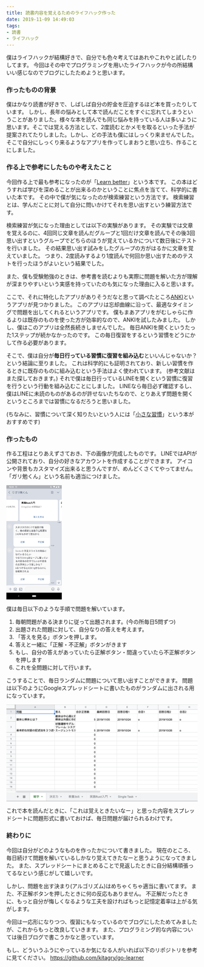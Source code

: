 ```yaml
---
title: 読書内容を覚えるためのライフハック作った
date: 2019-11-09 14:49:03
tags:
- 読書
- ライフハック
---
```


僕はライフハックが結構好きで、自分でも色々考えてはあれやこれやと試したりしてます。
今回はその中でプログラミングを用いたライフハックが今の所結構いい感じなのでブログにしたためようと思います。

### 作ったものの背景

僕はかなり読書が好きで、しばしば自分の貯金を圧迫するほど本を買ったりしています。
しかし、長年の悩みとして本で読んだことをすぐに忘れてしまうということがありました。様々な本を読んでも同じ悩みを持っている人は多いように思います。そこでは覚える方法として、2度読むとかメモを取るといった手法が提案されてたりしました。しかし、どの手法も僕にはしっくり来ませんでした。
そこで自分にしっくり来るようなアプリを作ってしまおうと思い立ち、作ることにしました。

### 作る上で参考にしたものや考えたこと

今回作る上で最も参考になったのが「[Learn better](https://www.amazon.co.jp/dp/B07F8KZ8SJ/ref=dp-kindle-redirect?_encoding=UTF8&btkr=1)」という本です。
この本はどうすれば学びを深めることが出来るのかということに焦点を当てて、科学的に書いた本です。
その中で僕が気になったのが検索練習という方法です。
検索練習とは、学んだことに対して自分に問いかけてそれを思い出すという練習方法です。

検索練習が気になった理由としては以下の実験があります。
その実験では文章を覚えるのに、4回同じ文章を読んだグループと1回だけ文章を読んでその後3回思い出すというグループでどちらのほうが覚えているかについて数日後にテストを行いました。
その結果思い出す試みをしたグループの方がはるかに文章を覚えていました。
つまり、2度読みするより1度読んで何回か思い出すためのテストを行ったほうがよいという結果でした。

また、僕も受験勉強のときは、参考書を読むよりも実際に問題を解いた方が理解が深まりやすいという実感を持っていたのも気になった理由に入ると思います。

ここで、それに特化したアプリがありそうだなと思って調べたところ[ANKI](https://apps.ankiweb.net/)というアプリが見つかりました。
このアプリは忘却曲線に沿って、最適なタイミングで問題を出してくれるというアプリです。
僕もまあアプリをがむしゃらに作るよりは既存のものを使った方が効率的なので、ANKIを試したみました。
しかし、僕はこのアプリは全然長続きしませんでした。
毎日ANKIを開くというたった1ステップが続かなかったのです。
この毎日復習をするという習慣をどうにかして作る必要があります。

そこで、僕は自分が**毎日行っている習慣に復習を組み込む**といいんじゃないか？という結論に至りました。
これは科学的にも証明されており、新しい習慣を作るときに既存のものに組み込むという手法はよく使われています。
(参考文献はまた探しておきます。)
それで僕は毎日行っているLINEを開くという習慣に復習を行うという行動を組み込むことにしました。
LINEなら毎日必ず確認するし、僕はLINEに未読のものがあるのが許せないたちなので、とりあえず問題を開くというところまでは習慣になるだろうと思いました。

(ちなみに、習慣について深く知りたいという人には「[小さな習慣](https://www.amazon.co.jp/%E5%B0%8F%E3%81%95%E3%81%AA%E7%BF%92%E6%85%A3-%E3%82%B9%E3%83%86%E3%82%A3%E3%83%BC%E3%83%B4%E3%83%B3%E3%83%BB%E3%82%AC%E3%82%A4%E3%82%BA/dp/4478065772/ref=sr_1_1?adgrpid=54029394860&gclid=CjwKCAiAwZTuBRAYEiwAcr67OXKoUc1RINrkE9D0Yq1ZPfAnIsZYDEKjdPZgKcKYrgci2J-oXPW-AhoCSsUQAvD_BwE&hvadid=259564547220&hvdev=c&hvlocphy=1009507&hvnetw=g&hvpos=1t1&hvqmt=e&hvrand=4242536134617577817&hvtargid=aud-759377471933%3Akwd-349758188854&hydadcr=17958_10174825&jp-ad-ap=0&keywords=%E5%B0%8F%E3%81%95%E3%81%AA%E7%BF%92%E6%85%A3&qid=1573282015&sr=8-1)」という本がおすすめです)

### 作ったもの

作る工程はとりあえずさておき、下の画像が完成したものです。
LINEではAPIが公開されており、自分の好きなアカウントを作成することができます。
アイコンや背景もカスタマイズ出来ると思うんですが、めんどくさくてやってません。
「ガリ勉くん」という名前も適当につけました。

<img src="/css/images/go-learner/go-learner-example.png" alt="" align="left" style="max-height: 300px;">
<br style="clear:left;">

僕は毎日以下のような手順で問題を解いています。

1. 毎朝問題がある決まりに従って出題されます。(今の所毎日5問ずつ)
1. 出題された問題に対して、自分なりの答えを考えます。
1. 「答えを見る」ボタンを押します。
1. 答えと一緒に「正解・不正解」ボタンがきます
1. もし、自分の答えがあっていたら正解ボタン・間違っていたら不正解ボタンを押します
1. これを全問題に対して行います。

こうすることで、毎日ランダムに問題について思い出すことができます。
問題は以下のようにGoogleスプレッドシートに書いたものがランダムに出される用になっています。

<img src="/css/images/go-learner/spread-sheet.png" alt="" align="left" style="max-height: 300px;">
<br style="clear:left;">

これで本を読んだときに、「これは覚えときたいなー」と思った内容をスプレッドシートに問題形式に書いておけば、毎日問題が届けられるわけです。

### 終わりに

今回は自分がどのようなものを作ったかについて書きました。
現在のところ、毎日続けて問題を解いているしかなり覚えてきたなーと思うようになってきました。
また、スプレッドシートにまとめることで見返したときに自分結構頑張ってるなという感じがして嬉しいです。

しかし、問題を出す決まり(アルゴリズム)はめちゃくちゃ適当に書いてます。
また、不正解ボタンを押したときに何の反応もありません。
不正解だったときに、もっと自分が悔しくなるような工夫を設ければもっと記憶定着率は上がる気がします。

今回は一応形になりつつ、復習にもなっているのでブログにしたためてみましたが、これからもっと改良していきます。
また、プログラミング的な内容については後日ブログで書こうかなと思っています。

もし、どういうふうにやっているか気になる人がいれば以下のリポジトリを参考に見てください。
https://github.com/kitagry/go-learner
